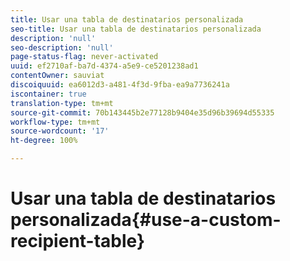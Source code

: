 ```yaml
---
title: Usar una tabla de destinatarios personalizada
seo-title: Usar una tabla de destinatarios personalizada
description: 'null'
seo-description: 'null'
page-status-flag: never-activated
uuid: ef2710af-ba7d-4374-a5e9-ce5201238ad1
contentOwner: sauviat
discoiquuid: ea6012d3-a481-4f3d-9fba-ea9a7736241a
iscontainer: true
translation-type: tm+mt
source-git-commit: 70b143445b2e77128b9404e35d96b39694d55335
workflow-type: tm+mt
source-wordcount: '17'
ht-degree: 100%

---
```



# Usar una tabla de destinatarios personalizada{#use-a-custom-recipient-table}

